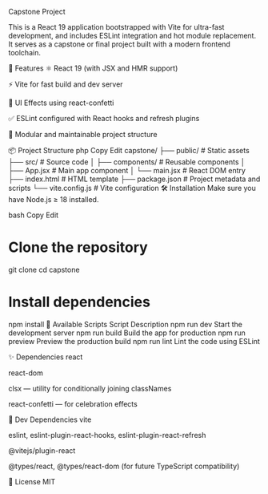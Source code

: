 
Capstone Project

This is a React 19 application bootstrapped with Vite for ultra-fast development, and includes ESLint integration and hot module replacement. It serves as a capstone or final project built with a modern frontend toolchain.

🚀 Features
⚛️ React 19 (with JSX and HMR support)

⚡️ Vite for fast build and dev server

🎉 UI Effects using react-confetti

✅ ESLint configured with React hooks and refresh plugins

🧱 Modular and maintainable project structure

📦 Project Structure
php
Copy
Edit
capstone/
├── public/             # Static assets
├── src/                # Source code
│   ├── components/     # Reusable components
│   ├── App.jsx         # Main app component
│   └── main.jsx        # React DOM entry
├── index.html          # HTML template
├── package.json        # Project metadata and scripts
└── vite.config.js      # Vite configuration
🛠️ Installation
Make sure you have Node.js ≥ 18 installed.

bash
Copy
Edit
# Clone the repository
git clone <repo-url>
cd capstone

# Install dependencies
npm install
🧪 Available Scripts
Script	Description
npm run dev	Start the development server
npm run build	Build the app for production
npm run preview	Preview the production build
npm run lint	Lint the code using ESLint

✨ Dependencies
react

react-dom

clsx — utility for conditionally joining classNames

react-confetti — for celebration effects

🧪 Dev Dependencies
vite

eslint, eslint-plugin-react-hooks, eslint-plugin-react-refresh

@vitejs/plugin-react

@types/react, @types/react-dom (for future TypeScript compatibility)

📄 License
MIT
